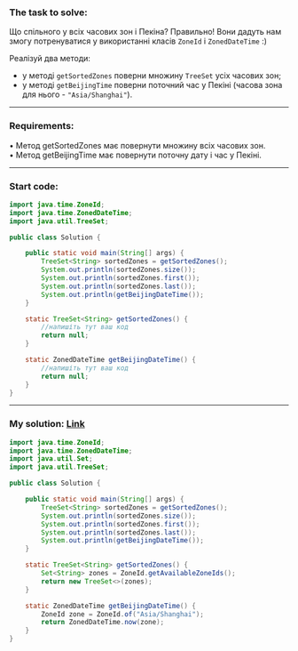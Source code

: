 ### **The task to solve:**  

Що спільного у всіх часових зон і Пекіна? Правильно! Вони дадуть нам змогу потренуватися у використанні класів `ZoneId` і `ZonedDateTime` :)  

Реалізуй два методи: 
- у методі `getSortedZones` поверни множину `TreeSet` усіх часових зон; 
- у методі `getBeijingTime` поверни поточний час у Пекіні (часова зона для нього - `"Asia/Shanghai"`).

---

### **Requirements:**  

• Метод getSortedZones має повернути множину всіх часових зон.  
• Метод getBeijingTime має повернути поточну дату і час у Пекіні.

---

### **Start code:**  

```java
import java.time.ZoneId;
import java.time.ZonedDateTime;
import java.util.TreeSet;

public class Solution {

    public static void main(String[] args) {
        TreeSet<String> sortedZones = getSortedZones();
        System.out.println(sortedZones.size());
        System.out.println(sortedZones.first());
        System.out.println(sortedZones.last());
        System.out.println(getBeijingDateTime());
    }

    static TreeSet<String> getSortedZones() {
        //напишіть тут ваш код
        return null;
    }

    static ZonedDateTime getBeijingDateTime() {
        //напишіть тут ваш код
        return null;
    }
}
```

---

### **My solution: [Link](./src/Solution.java)**  

```java
import java.time.ZoneId;
import java.time.ZonedDateTime;
import java.util.Set;
import java.util.TreeSet;

public class Solution {

    public static void main(String[] args) {
        TreeSet<String> sortedZones = getSortedZones();
        System.out.println(sortedZones.size());
        System.out.println(sortedZones.first());
        System.out.println(sortedZones.last());
        System.out.println(getBeijingDateTime());
    }

    static TreeSet<String> getSortedZones() {
        Set<String> zones = ZoneId.getAvailableZoneIds();
        return new TreeSet<>(zones);
    }

    static ZonedDateTime getBeijingDateTime() {
        ZoneId zone = ZoneId.of("Asia/Shanghai");
        return ZonedDateTime.now(zone);
    }
}
```
